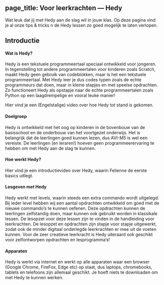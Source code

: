 page_title: Voor leerkrachten — Hedy
---
Wat leuk dat jij met Hedy aan de slag wil in jouw klas. Op deze pagina vind je al onze tips & tricks n de Hedy lessen zo goed mogelijk te laten verlopen.

## Introductie

#### Wat is Hedy?
Hedy is een tekstuele programmeertaal speciaal ontwikkeld voor jongeren. In tegenstelling tot andere programmeertalen voor kinderen zoals Scratch, maakt Hedy geen gebruik van codeblokken, maar is het een tekstuele programmeertaal. Met Hedy leer je dus codes typen zoals de echte programmeurs dat doen, maar in kleine stapjes en met speelse opdrachten. 
Zo functioneert Hedy als opstapje naar de echte programmeertalen zoals Python op een laagdrempelige en vooral leuke manier! 

Hier vind je een (Engelstalige) video over hoe Hedy tot stand is gekomen.

#### Doelgroep
Hedy is ontwikkeld met het oog op kinderen in de bovenbouw van de basisschool en de onderbouw van het voortgezet onderwijs. Het is belangrijk dat de leerlingen goed kunnen lezen, dus AVI-M5 is wel een vereiste. De leerlingen (en leraren!) hoeven geen programmeerervaring te hebben om met Hedy aan de slag te kunnen. 

#### Hoe werkt Hedy?
Hier vind je een introductievideo over Hedy, waarin Felienne de eerste basics uitlegt. 

#### Lesgeven met Hedy
Hedy werkt met levels, waarin steeds een extra commando wordt uitgelegd. Bij ieder level hebben wij een aantal opdrachten ontwikkeld om goed met de nieuwe commando’s te kunnen oefenen. Deze opdrachten kunnen de leerlingen zelfstandig doen, maar kunnen ook gebruikt worden in klassikale lessen. De lesopzet voor deze lessen zijn te vinden in de handleiding voor leerkrachten. De lesopzet en opdrachten zijn stapje voor stapje uitgewerkt, zodat ook de minder digitaal onderlegde leerkrachten er mee uit de voeten kunnen. 
Voor de zeer creatieve leerkracht is Hedy uiteraard ook geschikt voor zelfontworpen opdrachten en lesprogramma’s! 

#### Apparaten
Hedy is werkt via internet en werkt op alle apparaten waar een browser (Google Chrome, FireFox, Edge etc) op staat, dus laptops, chromebooks, tablets en telefoons zijn allemaal geschikt. Je hoeft niets te downloaden om met Hedy te kunnen werken. 
